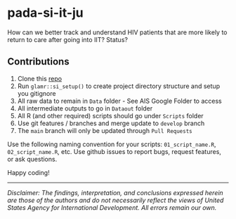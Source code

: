 # pada-si-it-ju
How can we better track and understand HIV patients that are more likely to return to care after going into IIT? Status?

## Contributions

1. Clone this [repo](https://github.com/USAID-OHA-SI/pada-si-itoju)
2. Run `glamr::si_setup()` to create project directory structure and setup you gitignore
3. All raw data to remain in `Data` folder - See AIS Google Folder to access
4. All intermediate outputs to go in `Dataout` folder
5. All R (and other required) scripts should go under `Scripts` folder
6. Use git features / branches and merge update to `develop` branch
7. The `main` branch will only be updated through `Pull Requests`

Use the following naming convention for your scripts: `01_script_name.R`, `02_script_name.R`, etc.
Use github issues to report bugs, request features, or ask questions.

Happy coding!

---

*Disclaimer: The findings, interpretation, and conclusions expressed herein are those of the authors and do not necessarily reflect the views of United States Agency for International Development. All errors remain our own.*